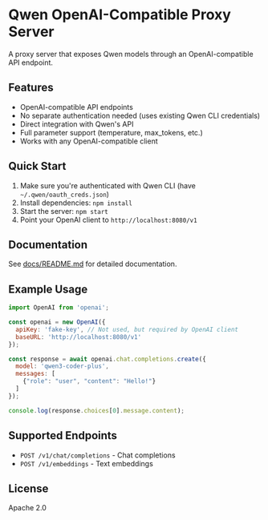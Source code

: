 # Qwen OpenAI-Compatible Proxy Server

A proxy server that exposes Qwen models through an OpenAI-compatible API endpoint.

## Features

- OpenAI-compatible API endpoints
- No separate authentication needed (uses existing Qwen CLI credentials)
- Direct integration with Qwen's API
- Full parameter support (temperature, max_tokens, etc.)
- Works with any OpenAI-compatible client

## Quick Start

1. Make sure you're authenticated with Qwen CLI (have `~/.qwen/oauth_creds.json`)
2. Install dependencies: `npm install`
3. Start the server: `npm start`
4. Point your OpenAI client to `http://localhost:8080/v1`

## Documentation

See [docs/README.md](docs/README.md) for detailed documentation.

## Example Usage

```javascript
import OpenAI from 'openai';

const openai = new OpenAI({
  apiKey: 'fake-key', // Not used, but required by OpenAI client
  baseURL: 'http://localhost:8080/v1'
});

const response = await openai.chat.completions.create({
  model: 'qwen3-coder-plus',
  messages: [
    {"role": "user", "content": "Hello!"}
  ]
});

console.log(response.choices[0].message.content);
```

## Supported Endpoints

- `POST /v1/chat/completions` - Chat completions
- `POST /v1/embeddings` - Text embeddings

## License

Apache 2.0